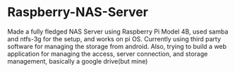 # Raspberry-NAS-Server
Made a fully fledged NAS Server using Raspberry Pi Model 4B, used samba and ntfs-3g for the setup, and works on pi OS.
Currently using third party software for managing the storage from android.
Also, trying to build a web application for managing the access, server connection, and storage management, basically a google drive(but mine)
